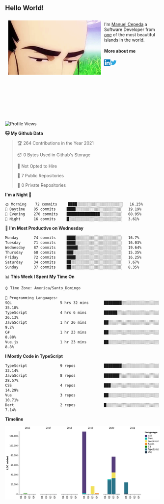 <h2> Hello World!</h2>

<div style="display:inline-block">
  <img alt="Ah, I see you're a man of culture as well" align="left" width="60%" style="margin: 10px" src="https://raw.githubusercontent.com/mecm1993/mecm1993/master/assets/background.gif">

  I'm [Manuel Cepeda](https://manuelcepeda.dev) a Software Developer from [one](https://en.wikipedia.org/wiki/Dominican_Republic) of the most beautiful islands in the world.

  #### More about me

  <a href="https://www.linkedin.com/in/manuel-cepeda-0336a999/">
    <img align="left" alt="Manuel Cepeda | LinkedIn" width="21px" src="https://raw.githubusercontent.com/mecm1993/mecm1993/master/assets/linkedin.svg" />
  </a>
  <a href="https://twitter.com/mecm1993">
    <img align="left" alt="Manuel Cepeda | Twitter" width="21px" src="https://raw.githubusercontent.com/mecm1993/mecm1993/master/assets/twitter.svg" />
  </a>
  <br />
  <br />
  <br />
  <br />
  <br />
  <br />
  <br />
  <br />
  <br />
  <br />
  <br />
</div>

<!--START_SECTION:waka-->
![Profile Views](http://img.shields.io/badge/Profile%20Views-0-blue)

**🐱 My Github Data** 

> 🏆 264 Contributions in the Year 2021
 > 
> 📦 0 Bytes Used in Github's Storage 
 > 
> 🚫 Not Opted to Hire
 > 
> 📜 7 Public Repositories 
 > 
> 🔑 0 Private Repositories  
 > 
**I'm a Night 🦉** 

```text
🌞 Morning    72 commits     ████░░░░░░░░░░░░░░░░░░░░░   16.25% 
🌆 Daytime    85 commits     ████░░░░░░░░░░░░░░░░░░░░░   19.19% 
🌃 Evening    270 commits    ███████████████░░░░░░░░░░   60.95% 
🌙 Night      16 commits     █░░░░░░░░░░░░░░░░░░░░░░░░   3.61%

```
📅 **I'm Most Productive on Wednesday** 

```text
Monday       74 commits     ████░░░░░░░░░░░░░░░░░░░░░   16.7% 
Tuesday      71 commits     ████░░░░░░░░░░░░░░░░░░░░░   16.03% 
Wednesday    87 commits     █████░░░░░░░░░░░░░░░░░░░░   19.64% 
Thursday     68 commits     ███░░░░░░░░░░░░░░░░░░░░░░   15.35% 
Friday       72 commits     ████░░░░░░░░░░░░░░░░░░░░░   16.25% 
Saturday     34 commits     ██░░░░░░░░░░░░░░░░░░░░░░░   7.67% 
Sunday       37 commits     ██░░░░░░░░░░░░░░░░░░░░░░░   8.35%

```


📊 **This Week I Spent My Time On** 

```text
⌚︎ Time Zone: America/Santo_Domingo

💬 Programming Languages: 
SQL                      5 hrs 32 mins       ████████░░░░░░░░░░░░░░░░░   35.18% 
TypeScript               4 hrs 6 mins        ██████░░░░░░░░░░░░░░░░░░░   26.13% 
JavaScript               1 hr 26 mins        ██░░░░░░░░░░░░░░░░░░░░░░░   9.2% 
C#                       1 hr 23 mins        ██░░░░░░░░░░░░░░░░░░░░░░░   8.88% 
Vue.js                   1 hr 23 mins        ██░░░░░░░░░░░░░░░░░░░░░░░   8.8%

```

**I Mostly Code in TypeScript** 

```text
TypeScript               9 repos             ████████░░░░░░░░░░░░░░░░░   32.14% 
JavaScript               8 repos             ███████░░░░░░░░░░░░░░░░░░   28.57% 
CSS                      4 repos             ███░░░░░░░░░░░░░░░░░░░░░░   14.29% 
Vue                      3 repos             ██░░░░░░░░░░░░░░░░░░░░░░░   10.71% 
Dart                     2 repos             █░░░░░░░░░░░░░░░░░░░░░░░░   7.14%

```


**Timeline**

![Chart not found](https://raw.githubusercontent.com/mecm1993/mecm1993/master/charts/bar_graph.png) 


<!--END_SECTION:waka-->